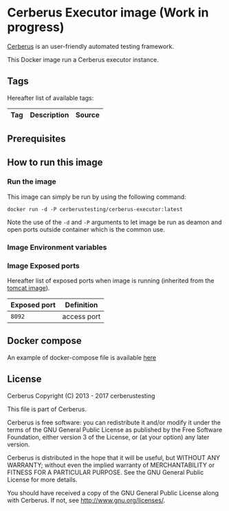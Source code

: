 # Cerberus Executor image (Work in progress)

[Cerberus](http://www.cerberus-testing.org/) is an user-friendly automated testing framework.

This Docker image run a Cerberus executor instance.

## Tags

Hereafter list of available tags:

Tag     | Description                        | Source
--------|------------------------------------|-------------------------------


## Prerequisites



## How to run this image

### Run the image

This image can simply be run by using the following command:

    docker run -d -P cerberustesting/cerberus-executor:latest

Note the use of the `-d` and `-P` arguments to let image be run as deamon and open ports outside container which is the common use.

### Image Environment variables



### Image Exposed ports

Hereafter list of exposed ports when image is running (inherited from the [tomcat image](https://hub.docker.com/_/tomcat/)).

Exposed port            | Definition
------------------------|---------------------------------------------------------
`8092`                  | access port


## Docker compose
An example of docker-compose file is available [here](https://github.com/cerberustesting/cerberus-source/tree/master/docker/compositions/cerberus-tomcat-mysql)


## License

Cerberus Copyright (C) 2013 - 2017 cerberustesting

This file is part of Cerberus.

Cerberus is free software: you can redistribute it and/or modify
it under the terms of the GNU General Public License as published by
the Free Software Foundation, either version 3 of the License, or
(at your option) any later version.

Cerberus is distributed in the hope that it will be useful,
but WITHOUT ANY WARRANTY; without even the implied warranty of
MERCHANTABILITY or FITNESS FOR A PARTICULAR PURPOSE.  See the
GNU General Public License for more details.

You should have received a copy of the GNU General Public License
along with Cerberus.  If not, see <http://www.gnu.org/licenses/>.



